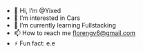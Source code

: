 - 👋 Hi, I’m @Yixed
- 👀 I’m interested in Cars
- 🌱 I’m currently learning Fullstacking
- 📫 How to reach me florengv6@gmail.com
- ⚡ Fun fact: e.e

<!---
Yixed/Yixed is a ✨ special ✨ repository because its `README.md` (this file) appears on your GitHub profile.
You can click the Preview link to take a look at your changes.
--->
